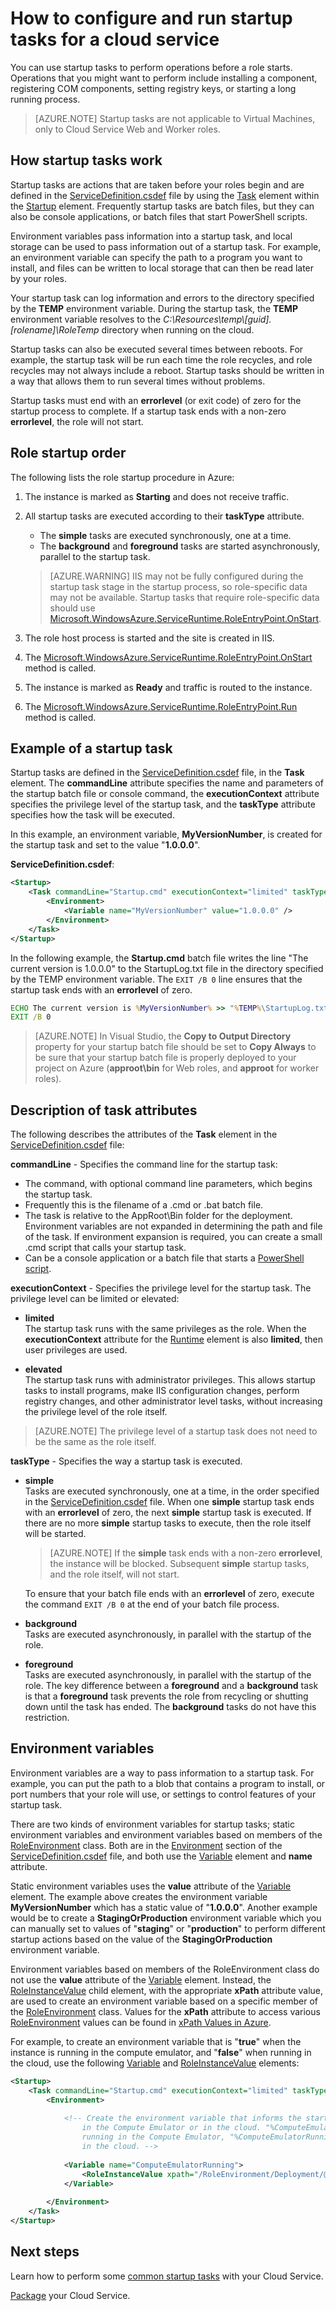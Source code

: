 <properties 
pageTitle="Run Startup Tasks in Azure Cloud Services | Windows Azure" 
description="Startup tasks help prepare your cloud service environment for your app. This teaches you how startup tasks work and how to make them" 
services="cloud-services" 
documentationCenter="" 
authors="Thraka" 
manager="timlt" 
editor=""/>
<tags
	ms.service="cloud-services"
	ms.date="12/07/2015"
	wacn.date=""/>



# How to configure and run startup tasks for a cloud service

You can use startup tasks to perform operations before a role starts. Operations that you might want to perform include installing a component, registering COM components, setting registry keys, or starting a long running process.

>[AZURE.NOTE] Startup tasks are not applicable to Virtual Machines, only to Cloud Service Web and Worker roles.

## How startup tasks work

Startup tasks are actions that are taken before your roles begin and are defined in the [ServiceDefinition.csdef] file by using the [Task] element within the [Startup] element. Frequently startup tasks are batch files, but they can also be console applications, or batch files that start PowerShell scripts.

Environment variables pass information into a startup task, and local storage can be used to pass information out of a startup task. For example, an environment variable can specify the path to a program you want to install, and files can be written to local storage that can then be read later by your roles.

Your startup task can log information and errors to the directory specified by the **TEMP** environment variable. During the startup task, the **TEMP** environment variable resolves to the 
*C:\\Resources\\temp\\[guid].[rolename]\\RoleTemp* directory when running on the cloud.

Startup tasks can also be executed several times between reboots. For example, the startup task will be run each time the role recycles, and role recycles may not always include a reboot. Startup tasks should be written in a way that allows them to run several times without problems.

Startup tasks must end with an **errorlevel** (or exit code) of zero for the startup process to complete. If a startup task ends with a non-zero **errorlevel**, the role will not start.


## Role startup order

The following lists the role startup procedure in Azure:

1. The instance is marked as **Starting** and does not receive traffic.

2. All startup tasks are executed according to their **taskType** attribute.
    - The **simple** tasks are executed synchronously, one at a time.
    - The **background** and **foreground** tasks are started asynchronously, parallel to the startup task.  
       
    > [AZURE.WARNING] IIS may not be fully configured during the startup task stage in the startup process, so role-specific data may not be available. Startup tasks that require role-specific data should use [Microsoft.WindowsAzure.ServiceRuntime.RoleEntryPoint.OnStart](https://msdn.microsoft.com/zh-cn/library/azure/microsoft.windowsazure.serviceruntime.roleentrypoint.onstart.aspx).

3. The role host process is started and the site is created in IIS.

4. The [Microsoft.WindowsAzure.ServiceRuntime.RoleEntryPoint.OnStart](https://msdn.microsoft.com/zh-cn/library/azure/microsoft.windowsazure.serviceruntime.roleentrypoint.onstart.aspx) method is called.

5. The instance is marked as **Ready** and traffic is routed to the instance.

6. The [Microsoft.WindowsAzure.ServiceRuntime.RoleEntryPoint.Run](https://msdn.microsoft.com/zh-cn/library/azure/microsoft.windowsazure.serviceruntime.roleentrypoint.run.aspx) method is called.


## Example of a startup task

Startup tasks are defined in the [ServiceDefinition.csdef] file, in the **Task** element. The **commandLine** attribute specifies the name and parameters of the startup batch file or console command, the **executionContext** attribute specifies the privilege level of the startup task, and the **taskType** attribute specifies how the task will be executed.

In this example, an environment variable, **MyVersionNumber**, is created for the startup task and set to the value "**1.0.0.0**".

**ServiceDefinition.csdef**:

```xml
<Startup>
    <Task commandLine="Startup.cmd" executionContext="limited" taskType="simple" >
        <Environment>
            <Variable name="MyVersionNumber" value="1.0.0.0" />
        </Environment>
    </Task>
</Startup>
```

In the following example, the **Startup.cmd** batch file writes the line "The current version is 1.0.0.0" to the StartupLog.txt file in the directory specified by the TEMP environment variable. The `EXIT /B 0` line ensures that the startup task ends with an **errorlevel** of zero.

```cmd
ECHO The current version is %MyVersionNumber% >> "%TEMP%\StartupLog.txt" 2>&1
EXIT /B 0
```

> [AZURE.NOTE] In Visual Studio, the **Copy to Output Directory** property for your startup batch file should be set to **Copy Always** to be sure that your startup batch file is properly deployed to your project on Azure (**approot\\bin** for Web roles, and **approot** for worker roles).

## Description of task attributes

The following describes the attributes of the **Task** element in the [ServiceDefinition.csdef] file:

**commandLine** - Specifies the command line for the startup task:

- The command, with optional command line parameters, which begins the startup task.
- Frequently this is the filename of a .cmd or .bat batch file.
- The task is relative to the AppRoot\\Bin folder for the deployment. Environment variables are not expanded in determining the path and file of the task. If environment expansion is required, you can create a small .cmd script that calls your startup task.
- Can be a console application or a batch file that starts a [PowerShell script](/documentation/articles/cloud-services-startup-tasks-common#create-a-powershell-startup-task).

**executionContext** - Specifies the privilege level for the startup task. The privilege level can be limited or elevated:

- **limited**  
The startup task runs with the same privileges as the role. When the **executionContext** attribute for the [Runtime] element is also **limited**, then user privileges are used.

- **elevated**  
The startup task runs with administrator privileges. This allows startup tasks to install programs, make IIS configuration changes, perform registry changes, and other administrator level tasks, without increasing the privilege level of the role itself.  

> [AZURE.NOTE] The privilege level of a startup task does not need to be the same as the role itself.

**taskType** - Specifies the way a startup task is executed.

- **simple**  
Tasks are executed synchronously, one at a time, in the order specified in the [ServiceDefinition.csdef] file. When one **simple** startup task ends with an **errorlevel** of zero, the next **simple** startup task is executed. If there are no more **simple** startup tasks to execute, then the role itself will be started.   

    > [AZURE.NOTE] If the **simple** task ends with a non-zero **errorlevel**, the instance will be blocked. Subsequent **simple** startup tasks, and the role itself, will not start.

    To ensure that your batch file ends with an **errorlevel** of zero, execute the command `EXIT /B 0` at the end of your batch file process.

- **background**  
Tasks are executed asynchronously, in parallel with the startup of the role.

- **foreground**  
Tasks are executed asynchronously, in parallel with the startup of the role. The key difference between a **foreground** and a **background** task is that a **foreground** task prevents the role from recycling or shutting down until the task has ended. The **background** tasks do not have this restriction.

## Environment variables

Environment variables are a way to pass information to a startup task. For example, you can put the path to a blob that contains a program to install, or port numbers that your role will use, or settings to control features of your startup task.

There are two kinds of environment variables for startup tasks; static environment variables and environment variables based on members of the [RoleEnvironment] class. Both are in the [Environment] section of the [ServiceDefinition.csdef] file, and both use the [Variable] element and **name** attribute.

Static environment variables uses the **value** attribute of the [Variable] element. The example above creates the environment variable **MyVersionNumber** which has a static value of "**1.0.0.0**". Another example would be to create a **StagingOrProduction** environment variable which you can manually set to values of "**staging**" or "**production**" to perform different startup actions based on the value of the **StagingOrProduction** environment variable.

Environment variables based on members of the RoleEnvironment class do not use the **value** attribute of the [Variable] element. Instead, the [RoleInstanceValue] child element, with the appropriate **xPath** attribute value, are used to create an environment variable based on a specific member of the [RoleEnvironment] class. Values for the **xPath** attribute to access various [RoleEnvironment] values can be found in [xPath Values in Azure](https://msdn.microsoft.com/zh-cn/library/azure/hh404006.aspx).



For example, to create an environment variable that is "**true**" when the instance is running in the compute emulator, and "**false**" when running in the cloud, use the following [Variable] and [RoleInstanceValue] elements:

```xml
<Startup>
    <Task commandLine="Startup.cmd" executionContext="limited" taskType="simple">
        <Environment>
    
            <!-- Create the environment variable that informs the startup task whether it is running
                in the Compute Emulator or in the cloud. "%ComputeEmulatorRunning%"=="true" when
                running in the Compute Emulator, "%ComputeEmulatorRunning%"=="false" when running
                in the cloud. -->
    
            <Variable name="ComputeEmulatorRunning">
                <RoleInstanceValue xpath="/RoleEnvironment/Deployment/@emulated" />
            </Variable>
    
        </Environment>
    </Task>
</Startup>
```

## Next steps
Learn how to perform some [common startup tasks](/documentation/articles/cloud-services-startup-tasks-common) with your Cloud Service.

[Package](/documentation/articles/cloud-services-model-and-package) your Cloud Service.  


[ServiceDefinition.csdef]: /documentation/articles/cloud-services-model-and-package#csdef
[Task]: https://msdn.microsoft.com/zh-cn/library/azure/gg557552.aspx#Task
[Startup]: https://msdn.microsoft.com/zh-cn/library/azure/gg557552.aspx#Startup
[Runtime]: https://msdn.microsoft.com/zh-cn/library/azure/gg557552.aspx#Runtime
[Environment]: https://msdn.microsoft.com/zh-cn/library/azure/gg557552.aspx#Environment
[Variable]: https://msdn.microsoft.com/zh-cn/library/azure/gg557552.aspx#Variable
[RoleInstanceValue]: https://msdn.microsoft.com/zh-cn/library/azure/gg557552.aspx#RoleInstanceValue
[RoleEnvironment]: https://msdn.microsoft.com/zh-cn/library/azure/microsoft.windowsazure.serviceruntime.roleenvironment.aspx